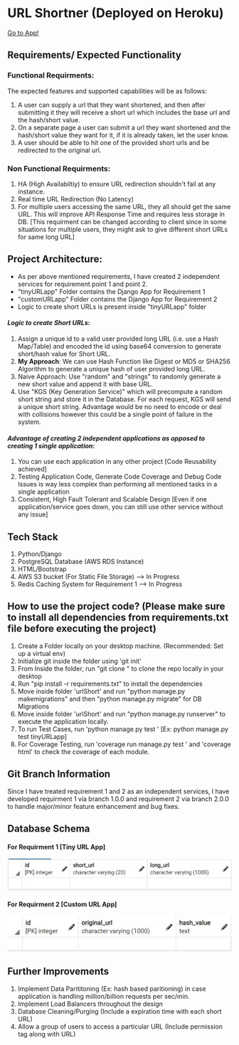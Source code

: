 # URL Shortner (Deployed on Heroku)

[Go to App!](https://shortner-project.herokuapp.com/)

## Requirements/ Expected Functionality

### Functional Requirments:
The expected features and supported capabilities will be as follows:
1. A user can supply a url that they want shortened, and then after submitting it they will receive a short url which includes the base url and the hash/short value.
2. On a separate page a user can submit a url they want shortened and the hash/short value they want for it, if it is already taken, let the user know.
3. A user should be able to hit one of the provided short urls and be redirected to the original url.

### Non Functional Requirments:
1. HA (High Availabiltiy) to ensure URL redirection shouldn't fail at any instance.
2. Real time URL Redirection (No Latency)
3. For multiple users accessing the same URL, they all should get the same URL. This will improve API Response Time and requires less storage in DB. [This requirment can be changed according to client since in some situations for multiple users, they might ask to give different short URLs for same long URL]

## Project Architecture:
- As per above mentioned requirements, I have created 2 independent services for requirement point 1 and point 2.
- "tinyURLapp" Folder contains the Django App for Requirement 1
- "customURLapp" Folder contains the Django App for Requirement 2
- Logic to create short URLs is present inside "tinyURLapp" folder

#### *Logic to create Short URLs:*
1. Assign a unique id to a valid user provided long URL (i.e. use a Hash Map/Table) and encoded the id using base64 conversion to generate short/hash value for Short URL.
2. **My Approach**: We can use Hash Function like Digest or MD5 or SHA256 Algorithm to generate a unique hash of user provided long URL. 
3. Naive Approach: Use "random" and "strings" to randomly generate a new short value and append it with base URL.
4. Use "KGS (Key Generation Service)" which will precompute a random short string and store it in the Database. For each request, KGS will send a unique short string. Advantage would be no need to encode or deal with collisions however this could be a single point of failure in the system.

#### *Advantage of creating 2 independent applications as opposed to creating 1 single application:* 
1. You can use each application in any other project [Code Reusability achieved]
2. Testing Application Code, Generate Code Coverage and Debug Code Issues is way less complex than performing all mentioned tasks in a single application
3. Consistent, High Fault Tolerant and Scalable Design [Even if one application/service goes down, you can still use other service without any issue]   


## Tech Stack
1. Python/Django
2. PostgreSQL Database (AWS RDS Instance)
3. HTML/Bootstrap
4. AWS S3 bucket (For Static File Storage) --> In Progress
5. Redis Caching System for Requirement 1 --> In Progress


## How to use the project code? (Please make sure to install all dependencies from requirements.txt file before executing the project)
1. Create a Folder locally on your desktop machine. (Recommended: Set up a virtual env)
2. Initialize git inside the folder using 'git init'
3. From Inside the folder, run "git clone <HTTP or SSL git link>" to clone the repo locally in your desktop
4. Run "pip install -r requirements.txt" to install the dependencies
5. Move inside folder 'urlShort' and run "python manage.py makemigrations" and then "python manage.py migrate" for DB Migrations
6. Move inside folder 'urlShort' and run "python manage.py runserver" to execute the application locally.
7. To run Test Cases, run 'python manage.py test <App Name>' [Ex: python manage.py test tinyURLapp]
8. For Coverage Testing, run 'coverage run manage.py test <App Name>' and 'coverage html' to check the coverage of each module.

## Git Branch Information
Since I have treated requirement 1 and 2 as an independent services, I have developed requirment 1 via branch 1.0.0 and requirement 2 via branch 2.0.0 to handle major/minor feature enhancement and bug fixes.

## Database Schema

#### For Requirment 1 [Tiny URL App]

![db_schema1](db_schema1.JPG)


#### For Requirment 2 [Custom URL App]

![db_schema2](db_schema2.JPG)

## Further Improvements
1. Implement Data Parititoning (Ex: hash based paritioning) in case application is handling million/billion requests per sec/min.
2. Implement Load Balancers throughout the design
3. Database Cleaning/Purging (Include a expiration time with each short URL)   
4. Allow a group of users to access a particular URL (Include permission tag along with URL)

